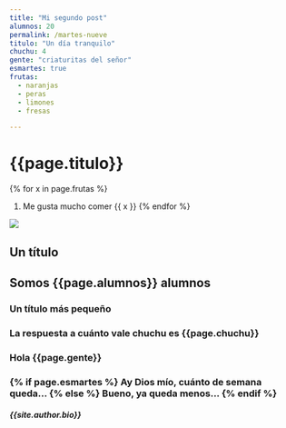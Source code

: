 ```yaml
---
title: "Mi segundo post"
alumnos: 20
permalink: /martes-nueve
titulo: "Un día tranquilo"
chuchu: 4
gente: "criaturitas del señor"
esmartes: true
frutas:
  - naranjas
  - peras
  - limones
  - fresas

---
```


# {{page.titulo}}


{% for x in page.frutas %}
1. Me gusta mucho comer {{ x }}
{% endfor %}

![](https://www.bbva.com/wp-content/uploads/2016/05/unicornio-BBVA-e1462529987593.jpg)

<h2>Un título <h2>

Somos {{page.alumnos}} alumnos

<h3>Un título más pequeño <h3>

La respuesta a cuánto vale chuchu es {{page.chuchu}}

<h3> Hola {{page.gente}} <h3>



{% if page.esmartes %}
Ay Dios mío, cuánto de semana queda...
{% else %}
Bueno, ya queda menos...
{% endif %}

<h5> {{site.author.bio}} <h5>













